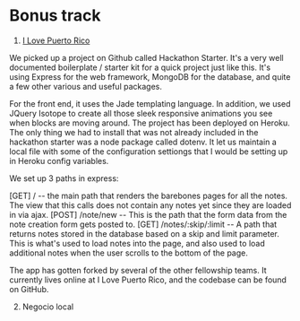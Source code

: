 # Bonus track


1. [I Love Puerto Rico](http://http://www.ilovepuertorico.org/)

We picked up a project on Github called Hackathon Starter. It's a very well documented boilerplate / starter kit for a quick project just like this. It's using Express for the web framework, MongoDB for the database, and quite a few other various and useful packages.

For the front end, it uses the Jade templating language. In addition, we used JQuery Isotope to create all those sleek responsive animations you see when blocks are moving around.
The project has been deployed on Heroku. The only thing we had to install that was not already included in the hackathon starter was a node package called dotenv. It let us maintain a local file with some of the configuration settiongs that I would be setting up in Heroku config variables.

We set up 3 paths in express:

[GET] / -- the main path that renders the barebones pages for all the notes. The view that this calls does not contain any notes yet since they are loaded in via ajax.
[POST] /note/new -- This is the path that the form data from the note creation form gets posted to.
[GET]  /notes/:skip/:limit -- A path that returns notes stored in the database based on a skip and limit parameter. This is what's used to load notes into the page, and also used to load additional notes when the user scrolls to the bottom of the page.

The app has gotten forked by several of the other fellowship teams. It currently lives online at I Love Puerto Rico, and the codebase can be found on GitHub.


2. Negocio local


